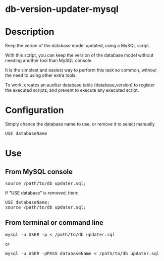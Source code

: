 db-version-updater-mysql
========================

# Description

Keep the verion of the database model updated, using a MySQL script.

With this script, you can keep the version of the database model without needing another tool than MySQL console.

It is the simplest and easiest way to perform this task so common, without the need to using other extra tools.

To work, creates an auxiliar database table (database\_version)  to register the executed scripts, and prevent to execute any executed script.


# Configuration

Simply chance the database name to use, or remove it to select manually.

<pre>USE databaseName</pre>


# Use

## From MySQL console

<pre>source /path/to/db_updater.sql;</pre>

If "USE database" is removed, then:

<pre>USE databaseName;
source /path/to/db_updater.sql;</pre>


## From terminal or command line

<pre>mysql -u USER -p < /path/to/db_updater.sql</pre>

or

<pre>mysql -u USER -pPASS databaseName < /path/to/db_updater.sql</pre>
